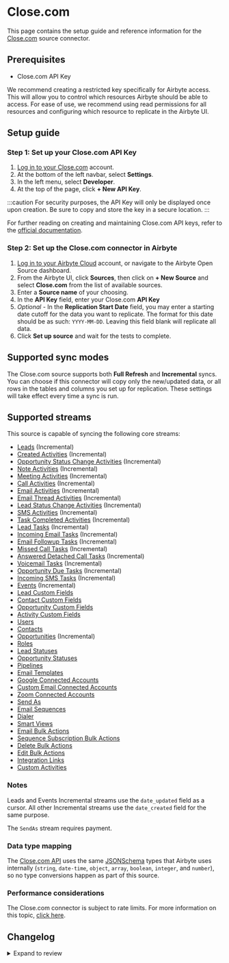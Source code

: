 # Close.com

This page contains the setup guide and reference information for the [Close.com](https://www.close.com/) source connector.

## Prerequisites

- Close.com API Key

We recommend creating a restricted key specifically for Airbyte access. This will allow you to control which resources Airbyte should be able to access. For ease of use, we recommend using read permissions for all resources and configuring which resource to replicate in the Airbyte UI.

## Setup guide

### Step 1: Set up your Close.com API Key

1. [Log in to your Close.com](https://www.close.com) account.
2. At the bottom of the left navbar, select **Settings**.
3. In the left menu, select **Developer**.
4. At the top of the page, click **+ New API Key**.

:::caution
For security purposes, the API Key will only be displayed once upon creation. Be sure to copy and store the key in a secure location.
:::

For further reading on creating and maintaining Close.com API keys, refer to the
[official documentation](https://help.close.com/docs/api-keys-oauth).

### Step 2: Set up the Close.com connector in Airbyte

1. [Log in to your Airbyte Cloud](https://cloud.airbyte.com/workspaces) account, or navigate to the Airbyte Open Source dashboard.
2. From the Airbyte UI, click **Sources**, then click on **+ New Source** and select **Close.com** from the list of available sources.
3. Enter a **Source name** of your choosing.
4. In the **API Key** field, enter your Close.com **API Key**
5. _Optional_ - In the **Replication Start Date** field, you may enter a starting date cutoff for the data you want to replicate. The format for this date should be as such: `YYYY-MM-DD`. Leaving this field blank will replicate all data.
6. Click **Set up source** and wait for the tests to complete.

## Supported sync modes

The Close.com source supports both **Full Refresh** and **Incremental** syncs. You can choose if this connector will copy only the new/updated data, or all rows in the tables and columns you set up for replication. These settings will take effect every time a sync is run.

## Supported streams

This source is capable of syncing the following core streams:

- [Leads](https://developer.close.com/#leads) \(Incremental\)
- [Created Activities](https://developer.close.com/#activities-list-or-filter-all-created-activities) \(Incremental\)
- [Opportunity Status Change Activities](https://developer.close.com/#activities-list-or-filter-all-opportunitystatuschange-activities) \(Incremental\)
- [Note Activities](https://developer.close.com/#activities-list-or-filter-all-note-activities) \(Incremental\)
- [Meeting Activities](https://developer.close.com/#activities-list-or-filter-all-meeting-activities) \(Incremental\)
- [Call Activities](https://developer.close.com/#activities-list-or-filter-all-call-activities) \(Incremental\)
- [Email Activities](https://developer.close.com/#activities-list-or-filter-all-email-activities) \(Incremental\)
- [Email Thread Activities](https://developer.close.com/#activities-list-or-filter-all-emailthread-activities) \(Incremental\)
- [Lead Status Change Activities](https://developer.close.com/#activities-list-or-filter-all-leadstatuschange-activities) \(Incremental\)
- [SMS Activities](https://developer.close.com/#activities-list-or-filter-all-sms-activities) \(Incremental\)
- [Task Completed Activities](https://developer.close.com/#activities-list-or-filter-all-taskcompleted-activities) \(Incremental\)
- [Lead Tasks](https://developer.close.com/#tasks) \(Incremental\)
- [Incoming Email Tasks](https://developer.close.com/#tasks) \(Incremental\)
- [Email Followup Tasks](https://developer.close.com/#tasks) \(Incremental\)
- [Missed Call Tasks](https://developer.close.com/#tasks) \(Incremental\)
- [Answered Detached Call Tasks](https://developer.close.com/#tasks) \(Incremental\)
- [Voicemail Tasks](https://developer.close.com/#tasks) \(Incremental\)
- [Opportunity Due Tasks](https://developer.close.com/#tasks) \(Incremental\)
- [Incoming SMS Tasks](https://developer.close.com/#tasks) \(Incremental\)
- [Events](https://developer.close.com/#event-log) \(Incremental\)
- [Lead Custom Fields](https://developer.close.com/#custom-fields-list-all-the-lead-custom-fields-for-your-organization)
- [Contact Custom Fields](https://developer.close.com/#custom-fields-list-all-the-contact-custom-fields-for-your-organization)
- [Opportunity Custom Fields](https://developer.close.com/#custom-fields-list-all-the-opportunity-custom-fields-for-your-organization)
- [Activity Custom Fields](https://developer.close.com/#custom-fields-list-all-the-activity-custom-fields-for-your-organization)
- [Users](https://developer.close.com/#users)
- [Contacts](https://developer.close.com/#contacts)
- [Opportunities](https://developer.close.com/#opportunities) \(Incremental\)
- [Roles](https://developer.close.com/#roles)
- [Lead Statuses](https://developer.close.com/#lead-statuses)
- [Opportunity Statuses](https://developer.close.com/#opportunity-statuses)
- [Pipelines](https://developer.close.com/#pipelines)
- [Email Templates](https://developer.close.com/#email-templates)
- [Google Connected Accounts](https://developer.close.com/#connected-accounts)
- [Custom Email Connected Accounts](https://developer.close.com/#connected-accounts)
- [Zoom Connected Accounts](https://developer.close.com/#connected-accounts)
- [Send As](https://developer.close.com/#send-as)
- [Email Sequences](https://developer.close.com/#email-sequences)
- [Dialer](https://developer.close.com/#dialer)
- [Smart Views](https://developer.close.com/#smart-views)
- [Email Bulk Actions](https://developer.close.com/#bulk-actions-list-bulk-emails)
- [Sequence Subscription Bulk Actions](https://developer.close.com/#bulk-actions-list-bulk-sequence-subscriptions)
- [Delete Bulk Actions](https://developer.close.com/#bulk-actions-list-bulk-deletes)
- [Edit Bulk Actions](https://developer.close.com/#bulk-actions-list-bulk-edits)
- [Integration Links](https://developer.close.com/#integration-links)
- [Custom Activities](https://developer.close.com/#custom-activities)

### Notes

Leads and Events Incremental streams use the `date_updated` field as a cursor. All other Incremental streams use the `date_created` field for the same purpose.

The `SendAs` stream requires payment.

### Data type mapping

The [Close.com API](https://developer.close.com/) uses the same [JSONSchema](https://json-schema.org/understanding-json-schema/reference/index.html) types that Airbyte uses internally (`string`, `date-time`, `object`, `array`, `boolean`, `integer`, and `number`), so no type conversions happen as part of this source.

### Performance considerations

The Close.com connector is subject to rate limits. For more information on this topic,
[click here](https://developer.close.com/topics/rate-limits/).

## Changelog

<details>
  <summary>Expand to review</summary>

| Version | Date       | Pull Request                                             | Subject                                                                                                |
| :------ | :--------- | :------------------------------------------------------- | :----------------------------------------------------------------------------------------------------- |
| 0.5.3 | 2024-06-20 | [39699](https://github.com/airbytehq/airbyte/pull/39699) | Update dependencies |
| 0.5.2 | 2024-06-15 | [39477](https://github.com/airbytehq/airbyte/pull/39477) | Format source, delete requirements.txt |
| 0.5.1 | 2024-05-20 | [38391](https://github.com/airbytehq/airbyte/pull/38391) | [autopull] base image + poetry + up_to_date |
| 0.5.0 | 2023-11-30 | [32984](https://github.com/airbytehq/airbyte/pull/32984) | Add support for custom fields |
| 0.4.3 | 2023-10-28 | [31534](https://github.com/airbytehq/airbyte/pull/31534) | Fixed Email Activities Stream Pagination |
| 0.4.2 | 2023-08-08 | [29206](https://github.com/airbytehq/airbyte/pull/29206) | Fixed the issue with `DatePicker` format for `start date` |
| 0.4.1 | 2023-07-04 | [27950](https://github.com/airbytehq/airbyte/pull/27950) | Add human readable titles to API Key and Start Date fields |
| 0.4.0 | 2023-06-27 | [27776](https://github.com/airbytehq/airbyte/pull/27776) | Update the `Email Followup Tasks` stream schema |
| 0.3.0 | 2023-05-12 | [26024](https://github.com/airbytehq/airbyte/pull/26024) | Update the `Email sequences` stream schema |
| 0.2.2 | 2023-05-05 | [25868](https://github.com/airbytehq/airbyte/pull/25868) | Added `CDK TypeTransformer` to gurantee JSON Schema types, added missing properties for `roles` stream |
| 0.2.1 | 2023-02-15 | [23074](https://github.com/airbytehq/airbyte/pull/23074) | Specified date formatting in specification |
| 0.2.0 | 2022-11-04 | [18968](https://github.com/airbytehq/airbyte/pull/18968) | Migrate to Low-Code |
| 0.1.0 | 2021-08-10 | [5366](https://github.com/airbytehq/airbyte/pull/5366) | Initial release of Close.com connector for Airbyte |

</details>
